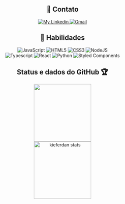 

<div align="center">
    <h2>📡 Contato</h2>
</div>
<p align="center">
    </a>
    <a href="https://www.linkedin.com/in/danielfpinho/">
        <img alt="My Linkedin" src="https://img.shields.io/static/v1?style=flat-square&logo=linkedin&label=Linkedin&message=DanielPinho&color=FF7704">
    </a>
    <a href="mailto:danielfmpinho@gmail.com">
        <img alt="Gmail" src="https://img.shields.io/static/v1?style=flat-square&logo=gmail&label=Gmail&message=danielfmpinho@gmail.com&color=FF7704">
    </a>
</p>

<div align="center">
    <h2>📑 Habilidades</h2>
    <p align="center">
      <img alt="JavaScript" src="https://img.shields.io/badge/javascript-%23323330.svg?style=for-the-badge&logo=javascript&logoColor=%23F7DF1E"/>
      <img alt="HTML5" src="https://img.shields.io/badge/html5-%23E34F26.svg?style=for-the-badge&logo=html5&logoColor=white"/>
      <img alt="CSS3" src="https://img.shields.io/badge/css3-%231572B6.svg?style=for-the-badge&logo=css3&logoColor=white"/>
      <img alt="NodeJS" src="https://img.shields.io/badge/node.js-%2343853D.svg?style=for-the-badge&logo=node-dot-js&logoColor=white"/> <br/>
      <img alt="Typescript" src="https://img.shields.io/badge/TypeScript-007ACC?style=for-the-badge&logo=typescript&logoColor=white"/>
      <img alt="React" src="https://img.shields.io/badge/React-20232A?style=for-the-badge&logo=react&logoColor=61DAFB"/>
      <img alt="Python" src="https://img.shields.io/badge/Python-FFD43B?style=for-the-badge&logo=python&logoColor=blue"/>
      <img alt="Styled Components" src="https://img.shields.io/badge/styled--components-DB7093?style=for-the-badge&logo=styledcomponents&logoColor=white"/>  
      </p>
</div>

<div align="center">
    <h2>Status e dados do GitHub 🏆</h2>
</div>

<p align="center">
    <a href="https://github.com/kieferdan">
    <img height="180em" src="https://github-readme-stats.vercel.app/api/top-langs/?username=kieferdan&layout=compact&theme=react&line_height=27&bg_color=DEG,555555,9e7d57" style="max-width:100%;"></br>
    <img height="180em" alt="kieferdan stats" src="https://github-readme-stats.vercel.app/api?username=kieferdan&show_icons=true&bg_color=DEG,555555,9e7d57&theme=react" style="max-width:100%;">
  </a>
</p>

  
